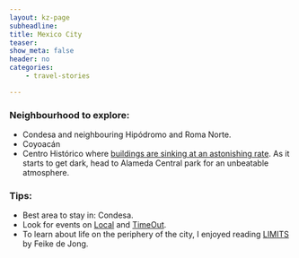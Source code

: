 ```yaml
---
layout: kz-page
subheadline: 
title: Mexico City
teaser: 
show_meta: false
header: no
categories:
    - travel-stories

---
```


### Neighbourhood to explore:
* Condesa and neighbouring Hipódromo and Roma Norte.
* Coyoacán
* Centro Histórico where [buildings are sinking at an astonishing rate][1]. As it starts to get dark, head to Alameda Central park for an unbeatable atmosphere.

<!-- ### Reasons to go:
* Street art. -->


### Tips:
* Best area to stay in: Condesa.
* Look for events on [Local][2] and [TimeOut][3].
* To learn about life on the periphery of the city, I enjoyed reading [LIMITS][4] by Feike de Jong.


[1]: https://www.wired.com/story/mexico-city-could-sink-up-to-65-feet
[2]: https://local.mx/
[3]: https://www.timeoutmexico.mx/ciudad-de-mexico
[4]: http://www.limits.mx